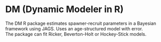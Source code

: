 DM (Dynamic Modeler in R)
=========================================

The DM R package estimates spawner-recruit parameters in a Bayesian framework using JAGS.  Uses an age-structured model with error.  
The package can fit Ricker, Beverton-Holt or Hockey-Stick models.
